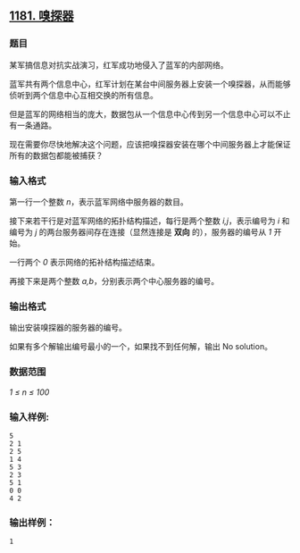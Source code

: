 ## [1181. 嗅探器](https://www.acwing.com/problem/content/1183/)

### 题目

某军搞信息对抗实战演习，红军成功地侵入了蓝军的内部网络。

蓝军共有两个信息中心，红军计划在某台中间服务器上安装一个嗅探器，从而能够侦听到两个信息中心互相交换的所有信息。

但是蓝军的网络相当的庞大，数据包从一个信息中心传到另一个信息中心可以不止有一条通路。

现在需要你尽快地解决这个问题，应该把嗅探器安装在哪个中间服务器上才能保证所有的数据包都能被捕获？

### 输入格式

第一行一个整数 *n*，表示蓝军网络中服务器的数目。

接下来若干行是对蓝军网络的拓扑结构描述，每行是两个整数 *i,j*，表示编号为 *i* 和编号为 *j* 的两台服务器间存在连接（显然连接是 **双向** 的），服务器的编号从 *1* 开始。

一行两个 *0* 表示网络的拓补结构描述结束。

再接下来是两个整数 *a,b*，分别表示两个中心服务器的编号。

### 输出格式

输出安装嗅探器的服务器的编号。

如果有多个解输出编号最小的一个，如果找不到任何解，输出 No solution。

### 数据范围

*1 ≤ n ≤ 100*

### 输入样例:

```
5
2 1
2 5
1 4
5 3
2 3
5 1
0 0
4 2
```

### 输出样例：

```
1
```
